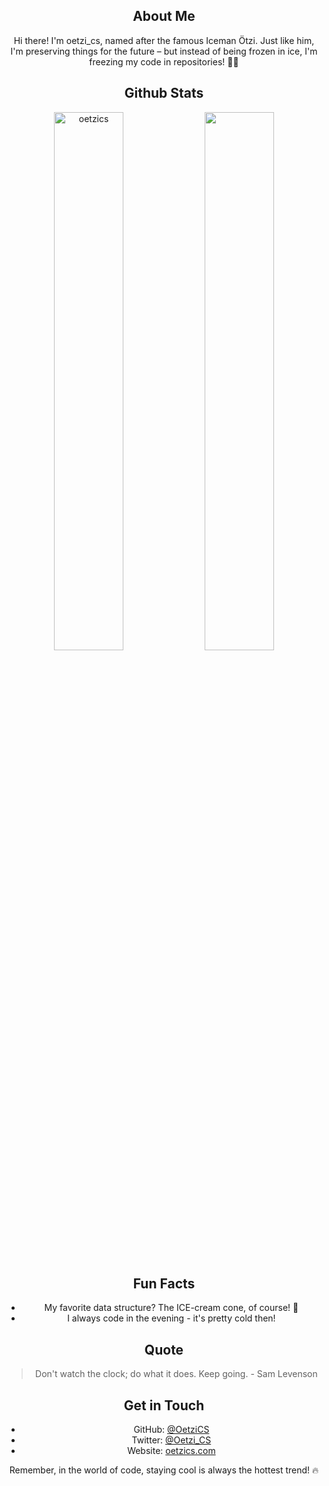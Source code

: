 <center>

## About Me
Hi there! I'm oetzi_cs, named after the famous Iceman Ötzi. Just like him, I'm preserving things for the future – but instead of being frozen in ice, I'm freezing my code in repositories! 👨‍💻

## Github Stats
<div align='center'>
<img align="center" src="https://github-readme-streak-stats.herokuapp.com/?user=OetziCS&theme=discord-old-blurple&" alt="oetzics" style='width:47%'/>
<img align="center" src="https://github-readme-stats.vercel.app/api/top-langs/?username=OetziCS&layout=compact&custom_title=Oetzi_CS%20Top%20Languages&border_radius=2&&theme=dark&border_color=2f353c&title_color=c9d1d9&text_color=8b949e&icon_color=58a6ff&card_width=395" style='width:47%'/>
</div>

## Fun Facts

* My favorite data structure? The ICE-cream cone, of course! 🍦
* I always code in the evening - it's pretty cold then!

## Quote

> Don't watch the clock; do what it does. Keep going. - Sam Levenson

## Get in Touch

* GitHub: [@OetziCS](/)
* Twitter: [@Oetzi_CS](https://x.com/Oetzi_CS)
* Website: [oetzics.com](https://oetzics.com/)

Remember, in the world of code, staying cool is always the hottest trend! 🔥
</center>
